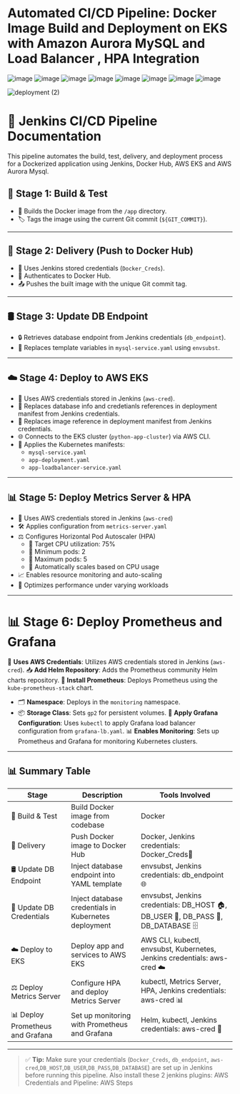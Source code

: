 # Automated CI/CD Pipeline: Docker Image Build and Deployment on EKS with Amazon Aurora MySQL and Load Balancer , HPA Integration

![image](https://github.com/user-attachments/assets/b5a95a90-66f7-4cac-a36f-79d7ad2a1096)
![image](https://github.com/user-attachments/assets/e2d6261e-1e31-492a-bd22-450c2cb5645a)
![image](https://github.com/user-attachments/assets/384a318d-6d41-408f-b7a4-2c1f9c65582c)
![image](https://github.com/user-attachments/assets/54e80bb6-18a4-45ad-a0c6-5b3ab5e89ef6)
![image](https://github.com/user-attachments/assets/981a68a4-6e87-4866-88da-019bbe2ffaa6)
![image](https://github.com/user-attachments/assets/2c2afc6f-1ef3-4f5f-9f28-13097755b7d8)
![image](https://github.com/user-attachments/assets/a6d71634-c116-48e7-a747-7bf274b32776)
![image](https://github.com/user-attachments/assets/3267baa5-510b-489d-b3e3-0c6a50f2bc6d)

![deployment (2)](https://github.com/user-attachments/assets/3666d4c9-4caa-445e-8b66-f3aad4b5a16b)



# 🚀 Jenkins CI/CD Pipeline Documentation

This pipeline automates the build, test, delivery, and deployment process for a Dockerized application using Jenkins, Docker Hub, AWS EKS and AWS Aurora Mysql.


## 🧱 Stage 1: Build & Test

- 🔨 Builds the Docker image from the `/app` directory.
- 🏷️ Tags the image using the current Git commit (`${GIT_COMMIT}`).

---

## 🚚 Stage 2: Delivery (Push to Docker Hub)

- 🔐 Uses Jenkins stored credentials (`Docker_Creds`).
- 🔑 Authenticates to Docker Hub.
- 📤 Pushes the built image with the unique Git commit tag.

---

## 🛢️ Stage 3: Update DB Endpoint

- 🔒 Retrieves database endpoint from Jenkins credentials (`db_endpoint`).
- 📄 Replaces template variables in `mysql-service.yaml` using `envsubst`.

---

## ☁️ Stage 4: Deploy to AWS EKS

- 🔑 Uses AWS credentials stored in Jenkins (`aws-cred`).
- 🔄 Replaces database info and credetianls references in deployment manifest from Jenkins credentials.
- 🔄 Replaces image reference in deployment manifest from Jenkins credentials.
- 🌐 Connects to the EKS cluster (`python-app-cluster`) via AWS CLI.
- 🚢 Applies the Kubernetes manifests:
  - `mysql-service.yaml`
  - `app-deployment.yaml`
  - `app-loadbalancer-service.yaml`

---

## 📊 Stage 5: Deploy Metrics Server & HPA

- 🔑 Uses AWS credentials stored in Jenkins (`aws-cred`)
- 🛠️ Applies configuration from `metrics-server.yaml`
- ⚖️ Configures Horizontal Pod Autoscaler (HPA)
   - 🎯 Target CPU utilization: 75%
   - 🔽 Minimum pods: 2
   - 🔼 Maximum pods: 5
   - 🔄 Automatically scales based on CPU usage
- 📈 Enables resource monitoring and auto-scaling
- 🚀 Optimizes performance under varying workloads

---

# 📊 Stage 6: Deploy Prometheus and Grafana

🔑 **Uses AWS Credentials**: Utilizes AWS credentials stored in Jenkins (`aws-cred`).
📥 **Add Helm Repository**: Adds the Prometheus community Helm charts repository.
🚀 **Install Prometheus**: Deploys Prometheus using the `kube-prometheus-stack` chart.
- 🗂️ **Namespace**: Deploys in the `monitoring` namespace.
- 📦 **Storage Class**: Sets `gp2` for persistent volumes.
📄 **Apply Grafana Configuration**: Uses `kubectl` to apply Grafana load balancer configuration from `grafana-lb.yaml`.
📊 **Enables Monitoring**: Sets up Prometheus and Grafana for monitoring Kubernetes clusters.

---

## 📊 Summary Table

| Stage                      | Description                                           | Tools Involved                                                                 |
|----------------------------|-------------------------------------------------------|--------------------------------------------------------------------------------|
| 🧱 Build & Test            | Build Docker image from codebase                      | Docker                                                                         |
| 🚚 Delivery                | Push Docker image to Docker Hub                       | Docker, Jenkins credentials: Docker_Creds🐳                                     |
| 🛢️ Update DB Endpoint      | Inject database endpoint into YAML template           | envsubst, Jenkins credentials: db_endpoint🌐                                    |
| 🔑 Update DB Credentials   | Inject database credentials in Kubernetes deployment  | envsubst, Jenkins credentials: DB_HOST 🏠, DB_USER 👤, DB_PASS 🔑, DB_DATABASE 🗄️ |
| ☁️ Deploy to EKS           | Deploy app and services to AWS EKS                    | AWS CLI, kubectl, envsubst, Kubernetes, Jenkins credentials: aws-cred ☁️       |
| ⚖️ Deploy Metrics Server   | Configure HPA and deploy Metrics Server               | kubectl, Metrics Server, HPA, Jenkins credentials: aws-cred 📊                 |
| 📊 Deploy Prometheus and Grafana | Set up monitoring with Prometheus and Grafana        | Helm, kubectl, Jenkins credentials: aws-cred 🔑                                 |


---

> ✅ **Tip:** Make sure your credentials (`Docker_Creds`, `db_endpoint`, `aws-cred`,`DB_HOST`,`DB_USER`,`DB_PASS`,`DB_DATABASE`) are set up in Jenkins before running this pipeline. Also install these 2 jenkins plugins: AWS Credentials and Pipeline: AWS Steps 



